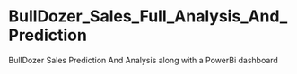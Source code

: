 # BullDozer_Sales_Full_Analysis_And_Prediction
BullDozer Sales Prediction And Analysis along with a PowerBi dashboard
